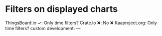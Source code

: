 # Filters on displayed charts

ThingsBoard.io ✓: Only time filters?
Crate.io ❌: No ❌
Kaaproject.org: Only time filters?
custom development: —